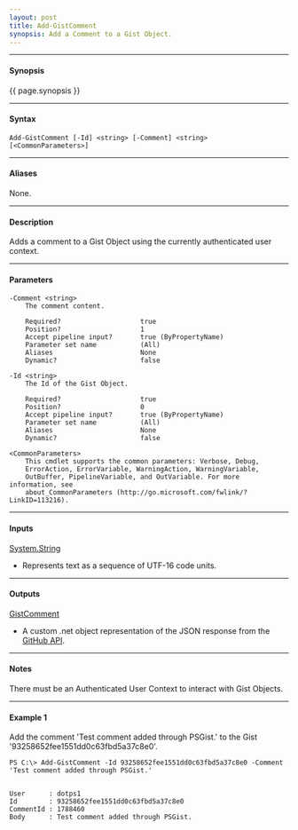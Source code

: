 ```yaml
---
layout: post
title: Add-GistComment
synopsis: Add a Comment to a Gist Object.
---
```


---

#### **Synopsis**

{{ page.synopsis }}

---

#### **Syntax**

```
Add-GistComment [-Id] <string> [-Comment] <string>  [<CommonParameters>]
```

---

#### **Aliases**

None.

---

#### **Description**

Adds a comment to a Gist Object using the currently authenticated user context.

---

#### **Parameters**

```
-Comment <string>
    The comment content.

    Required?                    true
    Position?                    1
    Accept pipeline input?       true (ByPropertyName)
    Parameter set name           (All)
    Aliases                      None
    Dynamic?                     false

-Id <string>
    The Id of the Gist Object.

    Required?                    true
    Position?                    0
    Accept pipeline input?       true (ByPropertyName)
    Parameter set name           (All)
    Aliases                      None
    Dynamic?                     false

<CommonParameters>
    This cmdlet supports the common parameters: Verbose, Debug,
    ErrorAction, ErrorVariable, WarningAction, WarningVariable,
    OutBuffer, PipelineVariable, and OutVariable. For more information, see
    about_CommonParameters (http://go.microsoft.com/fwlink/?LinkID=113216).
```

---

#### **Inputs**

[System.String](https://msdn.microsoft.com/en-us/library/system.string%28v=vs.110%29.aspx)

* Represents text as a sequence of UTF-16 code units.

---

#### **Outputs**

[GistComment](https://developer.github.com/v3/gists/comments/)

* A custom .net object representation of the JSON response from the [GitHub API](https://developer.github.com).

---

#### **Notes**

There must be an Authenticated User Context to interact with Gist Objects.

---

#### **Example 1**

Add the comment 'Test comment added through PSGist.' to the Gist '93258652fee1551dd0c63fbd5a37c8e0'.

```
PS C:\> Add-GistComment -Id 93258652fee1551dd0c63fbd5a37c8e0 -Comment 'Test comment added through PSGist.'


User      : dotps1
Id        : 93258652fee1551dd0c63fbd5a37c8e0
CommentId : 1788460
Body      : Test comment added through PSGist.
```
